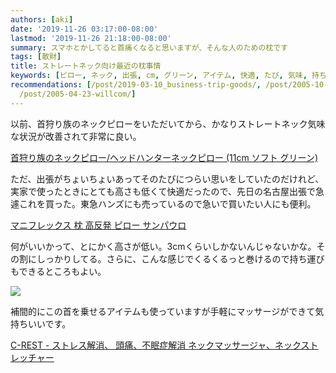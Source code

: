 ```yaml
---
authors: [aki]
date: '2019-11-26 03:17:00-08:00'
lastmod: '2019-11-26 21:18:00-08:00'
summary: スマホとかしてると首痛くなると思いますが、そんな人のための枕です
tags: [散財]
title: ストレートネック向け最近の枕事情
keywords: [ピロー, ネック, 出張, cm, グリーン, アイテム, 快適, たび, 気味, 持ち運び]
recommendations: [/post/2019-03-10_business-trip-goods/, /post/2005-10-07-tuinikita/,
  /post/2005-04-23-willcom/]
---
```


以前、首狩り族のネックピローをいただいてから、かなりストレートネック気味な状況が改善されて非常に良い。

[首狩り族のネックピロー/ヘッドハンターネックピロー (11cm ソフト グリーン)](https://amzn.to/2ORmd2E)

ただ、出張がちょいちょいあってそのたびにつらい思いをしていたのだけれど、実家で使ったときにとても高さも低くて快適だったので、先日の名古屋出張で急遽これを買った。東急ハンズにも売っているので急いで買いたい人にも便利。

[マニフレックス 枕 高反発 ピロー サンパウロ](https://amzn.to/37GRk9T)

何がいいかって、とにかく高さが低い。3cmくらいしかないんじゃないかな。その割にしっかりしてる。さらに、こんな感じでくるくるっと巻けるので持ち運びもできるところもよい。

![](https://m.media-amazon.com/images/S/aplus-media/vc/cf6e6356-9b1a-4ff1-a504-84e7289f355d.__CR0,0,300,300_PT0_SX300_V1___.jpg)

補間的にこの首を乗せるアイテムも使っていますが手軽にマッサージができて気持ちいいです。

[C-REST - ストレス解消、 頭痛、不眠症解消 ネックマッサージャ、ネックストレッチャー](https://amzn.to/2qO0CQL)